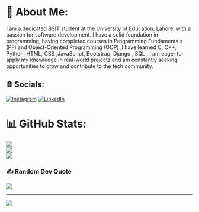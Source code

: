# 💫 About Me:
I am a dedicated BSIT student at the University of Education, Lahore, with a passion for software development. I have a solid foundation in programming, having completed courses in Programming Fundamentals (PF) and Object-Oriented Programming (OOP) ,I have learned C, C++, Python, HTML, CSS ,JavaScript, Bootstrap, Django , SQL . I am eager to apply my knowledge in real-world projects and am constantly seeking opportunities to grow and contribute to the tech community.<br>


## 🌐 Socials:
[![Instagram](https://img.shields.io/badge/Instagram-%23E4405F.svg?logo=Instagram&logoColor=white)](https://instagram.com/https://instagram.com/FarhanKhalidKayani) [![LinkedIn](https://img.shields.io/badge/LinkedIn-%230077B5.svg?logo=linkedin&logoColor=white)](https://linkedin.com/in/https://linkedin.com/in/farhan-khalid-7283b825a) 


# 📊 GitHub Stats:
![](https://github-readme-stats.vercel.app/api?username=farhankhalidkayani&theme=dark&hide_border=false&include_all_commits=false&count_private=false)<br/>
![](https://github-readme-streak-stats.herokuapp.com/?user=farhankhalidkayani&theme=dark&hide_border=false)<br/>
![](https://github-readme-stats.vercel.app/api/top-langs/?username=farhankhalidkayani&theme=dark&hide_border=false&include_all_commits=false&count_private=false&layout=compact)

### ✍️ Random Dev Quote
![](https://quotes-github-readme.vercel.app/api?type=horizontal&theme=radical)


---
[![](https://visitcount.itsvg.in/api?id=farhankhalidkayani&icon=0&color=0)](https://visitcount.itsvg.in)

